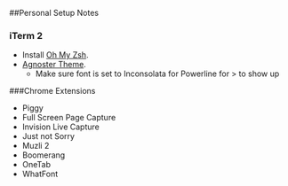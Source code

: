 ##Personal Setup Notes

### iTerm 2
- Install [Oh My Zsh](https://github.com/robbyrussell/oh-my-zsh).
- [Agnoster Theme](https://gist.github.com/agnoster/3712874).
  - Make sure font is set to Inconsolata for Powerline for > to show up

###Chrome Extensions
- Piggy
- Full Screen Page Capture
- Invision Live Capture
- Just not Sorry
- Muzli 2
- Boomerang
- OneTab
- WhatFont

